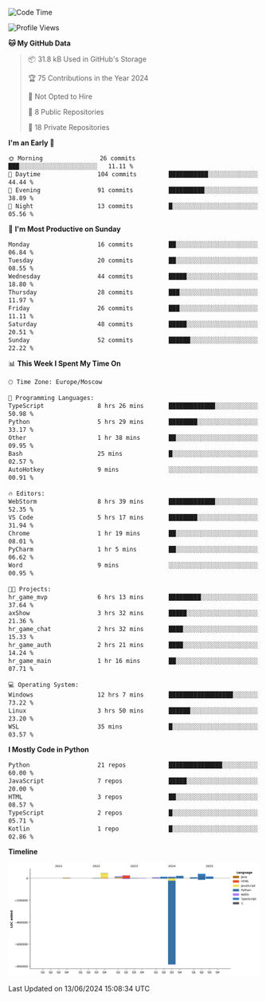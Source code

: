 <!--START_SECTION:waka-->
![Code Time](http://img.shields.io/badge/Code%20Time-371%20hrs%205%20mins-blue)

![Profile Views](http://img.shields.io/badge/Profile%20Views-2-blue)

**🐱 My GitHub Data** 

> 📦 31.8 kB Used in GitHub's Storage 
 > 
> 🏆 75 Contributions in the Year 2024
 > 
> 🚫 Not Opted to Hire
 > 
> 📜 8 Public Repositories 
 > 
> 🔑 18 Private Repositories 
 > 
**I'm an Early 🐤** 

```text
🌞 Morning                26 commits          ███░░░░░░░░░░░░░░░░░░░░░░   11.11 % 
🌆 Daytime                104 commits         ███████████░░░░░░░░░░░░░░   44.44 % 
🌃 Evening                91 commits          ██████████░░░░░░░░░░░░░░░   38.89 % 
🌙 Night                  13 commits          █░░░░░░░░░░░░░░░░░░░░░░░░   05.56 % 
```
📅 **I'm Most Productive on Sunday** 

```text
Monday                   16 commits          ██░░░░░░░░░░░░░░░░░░░░░░░   06.84 % 
Tuesday                  20 commits          ██░░░░░░░░░░░░░░░░░░░░░░░   08.55 % 
Wednesday                44 commits          █████░░░░░░░░░░░░░░░░░░░░   18.80 % 
Thursday                 28 commits          ███░░░░░░░░░░░░░░░░░░░░░░   11.97 % 
Friday                   26 commits          ███░░░░░░░░░░░░░░░░░░░░░░   11.11 % 
Saturday                 48 commits          █████░░░░░░░░░░░░░░░░░░░░   20.51 % 
Sunday                   52 commits          ██████░░░░░░░░░░░░░░░░░░░   22.22 % 
```


📊 **This Week I Spent My Time On** 

```text
🕑︎ Time Zone: Europe/Moscow

💬 Programming Languages: 
TypeScript               8 hrs 26 mins       █████████████░░░░░░░░░░░░   50.98 % 
Python                   5 hrs 29 mins       ████████░░░░░░░░░░░░░░░░░   33.17 % 
Other                    1 hr 38 mins        ██░░░░░░░░░░░░░░░░░░░░░░░   09.95 % 
Bash                     25 mins             █░░░░░░░░░░░░░░░░░░░░░░░░   02.57 % 
AutoHotkey               9 mins              ░░░░░░░░░░░░░░░░░░░░░░░░░   00.91 % 

🔥 Editors: 
WebStorm                 8 hrs 39 mins       █████████████░░░░░░░░░░░░   52.35 % 
VS Code                  5 hrs 17 mins       ████████░░░░░░░░░░░░░░░░░   31.94 % 
Chrome                   1 hr 19 mins        ██░░░░░░░░░░░░░░░░░░░░░░░   08.01 % 
PyCharm                  1 hr 5 mins         ██░░░░░░░░░░░░░░░░░░░░░░░   06.62 % 
Word                     9 mins              ░░░░░░░░░░░░░░░░░░░░░░░░░   00.95 % 

🐱‍💻 Projects: 
hr_game_mvp              6 hrs 13 mins       █████████░░░░░░░░░░░░░░░░   37.64 % 
axShow                   3 hrs 32 mins       █████░░░░░░░░░░░░░░░░░░░░   21.36 % 
hr_game_chat             2 hrs 32 mins       ████░░░░░░░░░░░░░░░░░░░░░   15.33 % 
hr_game_auth             2 hrs 21 mins       ████░░░░░░░░░░░░░░░░░░░░░   14.24 % 
hr_game_main             1 hr 16 mins        ██░░░░░░░░░░░░░░░░░░░░░░░   07.71 % 

💻 Operating System: 
Windows                  12 hrs 7 mins       ██████████████████░░░░░░░   73.22 % 
Linux                    3 hrs 50 mins       ██████░░░░░░░░░░░░░░░░░░░   23.20 % 
WSL                      35 mins             █░░░░░░░░░░░░░░░░░░░░░░░░   03.57 % 
```

**I Mostly Code in Python** 

```text
Python                   21 repos            ███████████████░░░░░░░░░░   60.00 % 
JavaScript               7 repos             █████░░░░░░░░░░░░░░░░░░░░   20.00 % 
HTML                     3 repos             ██░░░░░░░░░░░░░░░░░░░░░░░   08.57 % 
TypeScript               2 repos             █░░░░░░░░░░░░░░░░░░░░░░░░   05.71 % 
Kotlin                   1 repo              █░░░░░░░░░░░░░░░░░░░░░░░░   02.86 % 
```



**Timeline**

![Lines of Code chart](https://raw.githubusercontent.com/adlemx/adlemx/main/assets/bar_graph.png)


 Last Updated on 13/06/2024 15:08:34 UTC
<!--END_SECTION:waka-->
